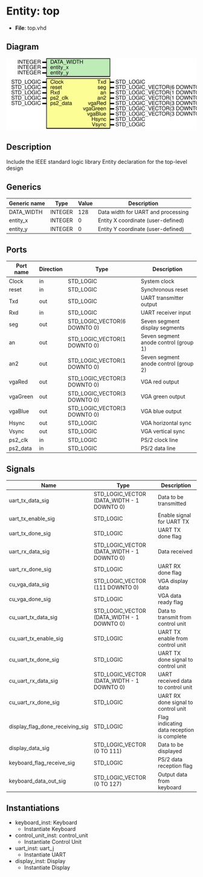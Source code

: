 
# Entity: top 
- **File**: top.vhd

## Diagram
![Diagram](top.svg "Diagram")
## Description

Include the IEEE standard logic library
Entity declaration for the top-level design

## Generics

| Generic name | Type    | Value | Description                        |
| ------------ | ------- | ----- | ---------------------------------- |
| DATA_WIDTH   | INTEGER | 128   | Data width for UART and processing |
| entity_x     | INTEGER | 0     | Entity X coordinate (user-defined) |
| entity_y     | INTEGER | 0     | Entity Y coordinate (user-defined) |

## Ports

| Port name | Direction | Type                         | Description                           |
| --------- | --------- | ---------------------------- | ------------------------------------- |
| Clock     | in        | STD_LOGIC                    | System clock                          |
| reset     | in        | STD_LOGIC                    | Synchronous reset                     |
| Txd       | out       | STD_LOGIC                    | UART transmitter output               |
| Rxd       | in        | STD_LOGIC                    | UART receiver input                   |
| seg       | out       | STD_LOGIC_VECTOR(6 DOWNTO 0) | Seven segment display segments        |
| an        | out       | STD_LOGIC_VECTOR(1 DOWNTO 0) | Seven segment anode control (group 1) |
| an2       | out       | STD_LOGIC_VECTOR(1 DOWNTO 0) | Seven segment anode control (group 2) |
| vgaRed    | out       | STD_LOGIC_VECTOR(3 DOWNTO 0) | VGA red output                        |
| vgaGreen  | out       | STD_LOGIC_VECTOR(3 DOWNTO 0) | VGA green output                      |
| vgaBlue   | out       | STD_LOGIC_VECTOR(3 DOWNTO 0) | VGA blue output                       |
| Hsync     | out       | STD_LOGIC                    | VGA horizontal sync                   |
| Vsync     | out       | STD_LOGIC                    | VGA vertical sync                     |
| ps2_clk   | in        | STD_LOGIC                    | PS/2 clock line                       |
| ps2_data  | in        | STD_LOGIC                    | PS/2 data line                        |

## Signals

| Name                            | Type                                       | Description                                |
| ------------------------------- | ------------------------------------------ | ------------------------------------------ |
| uart_tx_data_sig                | STD_LOGIC_VECTOR (DATA_WIDTH - 1 DOWNTO 0) | Data to be transmitted                     |
| uart_tx_enable_sig              | STD_LOGIC                                  | Enable signal for UART TX                  |
| uart_tx_done_sig                | STD_LOGIC                                  | UART TX done flag                          |
| uart_rx_data_sig                | STD_LOGIC_VECTOR (DATA_WIDTH - 1 DOWNTO 0) | Data received                              |
| uart_rx_done_sig                | STD_LOGIC                                  | UART RX done flag                          |
| cu_vga_data_sig                 | STD_LOGIC_VECTOR (111 DOWNTO 0)            | VGA display data                           |
| cu_vga_done_sig                 | STD_LOGIC                                  | VGA data ready flag                        |
| cu_uart_tx_data_sig             | STD_LOGIC_VECTOR (DATA_WIDTH - 1 DOWNTO 0) | Data to transmit from control unit         |
| cu_uart_tx_enable_sig           | STD_LOGIC                                  | UART TX enable from control unit           |
| cu_uart_tx_done_sig             | STD_LOGIC                                  | UART TX done signal to control unit        |
| cu_uart_rx_data_sig             | STD_LOGIC_VECTOR (DATA_WIDTH - 1 DOWNTO 0) | UART received data to control unit         |
| cu_uart_rx_done_sig             | STD_LOGIC                                  | UART RX done signal to control unit        |
| display_flag_done_receiving_sig | STD_LOGIC                                  | Flag indicating data reception is complete |
| display_data_sig                | STD_LOGIC_VECTOR (0 TO 111)                | Data to be displayed                       |
| keyboard_flag_receive_sig       | STD_LOGIC                                  | PS/2 data reception flag                   |
| keyboard_data_out_sig           | STD_LOGIC_VECTOR (0 TO 127)                | Output data from keyboard                  |

## Instantiations

- keyboard_inst: Keyboard
  -  Instantiate Keyboard
- control_unit_inst: control_unit
  -  Instantiate Control Unit
- uart_inst: uart_j
  -  Instantiate UART
- display_inst: Display
  -  Instantiate Display
